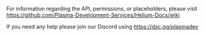 For information regarding the API, permissions, or placeholders, please visit https://github.com/Plasma-Development-Services/Helium-Docs/wiki

If you need any help please join our Discord using https://dsc.gg/plasmadev
